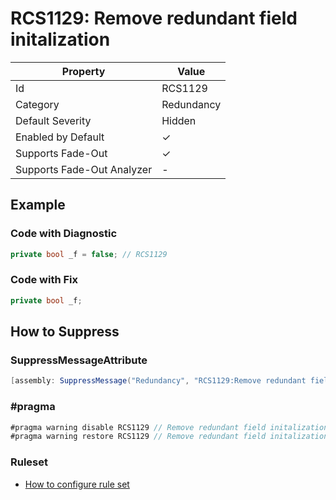 # RCS1129: Remove redundant field initalization

| Property                    | Value      |
| --------------------------- | ---------- |
| Id                          | RCS1129    |
| Category                    | Redundancy |
| Default Severity            | Hidden     |
| Enabled by Default          | &#x2713;   |
| Supports Fade\-Out          | &#x2713;   |
| Supports Fade\-Out Analyzer | \-         |

## Example

### Code with Diagnostic

```csharp
private bool _f = false; // RCS1129
```

### Code with Fix

```csharp
private bool _f;
```

## How to Suppress

### SuppressMessageAttribute

```csharp
[assembly: SuppressMessage("Redundancy", "RCS1129:Remove redundant field initalization.", Justification = "<Pending>")]
```

### \#pragma

```csharp
#pragma warning disable RCS1129 // Remove redundant field initalization.
#pragma warning restore RCS1129 // Remove redundant field initalization.
```

### Ruleset

* [How to configure rule set](../HowToConfigureAnalyzers.md)
